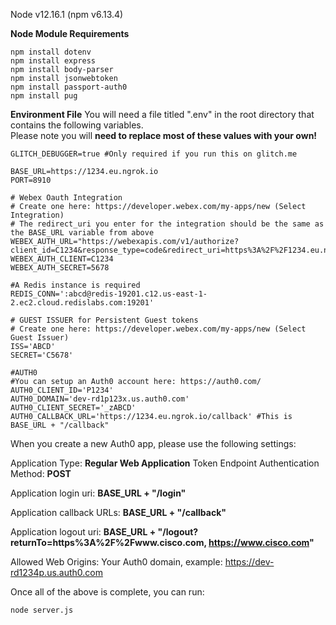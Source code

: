 Node v12.16.1 (npm v6.13.4)

**Node Module Requirements**
```
npm install dotenv
npm install express
npm install body-parser
npm install jsonwebtoken
npm install passport-auth0
npm install pug
```

**Environment File**
You will need a file titled ".env" in the root directory that contains the following variables.  
Please note you will **need to replace most of these values with your own!**
```
GLITCH_DEBUGGER=true #Only required if you run this on glitch.me

BASE_URL=https://1234.eu.ngrok.io
PORT=8910

# Webex Oauth Integration
# Create one here: https://developer.webex.com/my-apps/new (Select Integration)
# The redirect_uri you enter for the integration should be the same as the BASE_URL variable from above
WEBEX_AUTH_URL="https://webexapis.com/v1/authorize?client_id=C1234&response_type=code&redirect_uri=https%3A%2F%2F1234.eu.ngrok.io%2Fcreate_token&scope=spark%3Aall%20spark%3Akms"
WEBEX_AUTH_CLIENT=C1234
WEBEX_AUTH_SECRET=5678

#A Redis instance is required
REDIS_CONN=':abcd@redis-19201.c12.us-east-1-2.ec2.cloud.redislabs.com:19201'

# GUEST ISSUER for Persistent Guest tokens
# Create one here: https://developer.webex.com/my-apps/new (Select Guest Issuer)
ISS='ABCD'
SECRET='C5678'

#AUTH0
#You can setup an Auth0 account here: https://auth0.com/
AUTH0_CLIENT_ID='P1234'
AUTH0_DOMAIN='dev-rd1p123x.us.auth0.com'
AUTH0_CLIENT_SECRET='_zABCD'
AUTH0_CALLBACK_URL='https://1234.eu.ngrok.io/callback' #This is BASE_URL + "/callback"
```

When you create a new Auth0 app, please use the following settings:

Application Type: **Regular Web Application**
Token Endpoint Authentication Method: **POST**

Application login uri: **BASE_URL + "/login"**

Application callback URLs: **BASE_URL + "/callback"**

Application logout uri: **BASE_URL + "/logout?returnTo=https%3A%2F%2Fwww.cisco.com, https://www.cisco.com"**

Allowed Web Origins: Your Auth0 domain, example: https://dev-rd1234p.us.auth0.com


Once all of the above is complete, you can run:

```node server.js```

